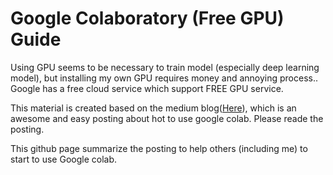 # Google Colaboratory (Free GPU) Guide

Using GPU seems to be necessary to train model (especially deep learning model), but installing my own GPU requires money and annoying process.. Google has a free cloud service which support FREE GPU service. 

This material is created based on the medium blog([Here](https://medium.com/deep-learning-turkey/google-colab-free-gpu-tutorial-e113627b9f5d)), which is an awesome and easy posting about hot to use google colab. Please reade the posting.

This github page summarize the posting to help others (including me) to start to use Google colab.
